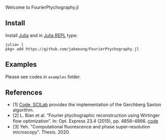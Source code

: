Welcome to FourierPtychography.jl

## Install

Install [Julia](https://julialang.org/downloads/) and in [Julia REPL](https://docs.julialang.org/en/v1/stdlib/REPL/) type:

```
julia> ]
pkg> add https://github.com/jakeoung/FourierPtychography.jl
```

## Examples

Please see codes in `examples` folder.


## References
- [1] [Code, SCILab](https://scilaboratory.com/code.html) provides the implementation of the Gerchberg Saxton algorithm.
- [2] L. Bian et al. “Fourier ptychographic reconstruction using Wirtinger ﬂow optimization”. In: Opt. Express 23.4 (2015), pp. 4856–4866. [code](https://www.sites.google.com/site/lihengbian/code-data)
- [3] Yeh. "Computational fluorescence and phase super-resolution microscopy". Thesis. 2020.